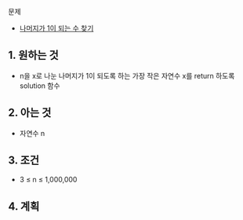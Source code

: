 문제
- [나머지가 1이 되는 수 찾기](https://school.programmers.co.kr/learn/courses/30/lessons/87389)

## 1. 원하는 것

- n을 x로 나눈 나머지가 1이 되도록 하는 가장 작은 자연수 x를 return 하도록 solution 함수


## 2. 아는 것

- 자연수 n

## 3. 조건

- 3 ≤ n ≤ 1,000,000

## 4. 계획
